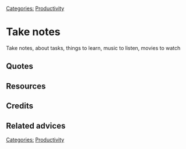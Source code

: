 [Categories:](../Categories/index.md) [Productivity](../Categories/Productivity.md)
# Take notes

Take notes, about tasks, things to learn, music to listen, movies to watch


## Quotes

## Resources

## Credits

## Related advices

[Categories:](../Categories/index.md) [Productivity](../Categories/Productivity.md)